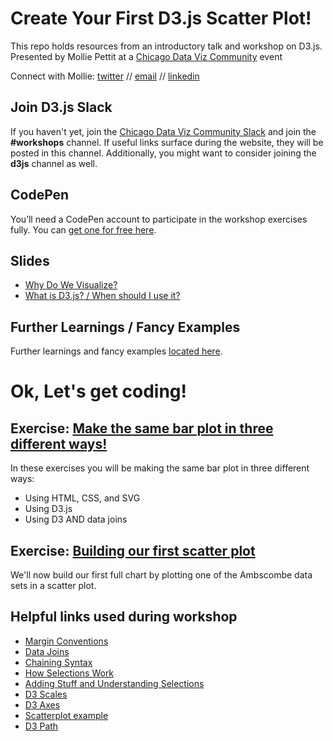 # Create Your First D3.js Scatter Plot!

This repo holds resources from an introductory talk and workshop on D3.js. Presented by Mollie Pettit at a [Chicago Data Viz Community](https://www.meetup.com/Chicago-Data-Viz-Community/) event

Connect with Mollie: [twitter](https://twitter.com/MollzMP) // [email](mailto:molliempettit@gmail.com) // [linkedin](https://www.linkedin.com/in/molliempettit/)

## Join D3.js Slack
If you haven't yet, join the [Chicago Data Viz Community Slack](www.bit.ly/ChiDataVizSlackInvite) and join the **#workshops** channel. If useful links surface during the website, they will be posted in this channel. Additionally, you might want to consider joining the **d3js** channel as well. 

## CodePen
You’ll need a CodePen account to participate in the workshop exercises fully. You can [get one for free here](http://codepen.io/).

## Slides

- [Why Do We Visualize?](https://github.com/molliemarie/SharedSlides/blob/master/WhyWeVisualize.pdf)
- [What is D3.js? / When should I use it?](https://github.com/molliemarie/SharedSlides/blob/master/whatIsD3.pdf)

## Further Learnings / Fancy Examples
Further learnings and fancy examples [located here](d3examples.md).

# Ok, Let's get coding!

## Exercise: [Make the same bar plot in three different ways!](barChart3Ways.md)

In these exercises you will be making the same bar plot in three different ways: 

- Using HTML, CSS, and SVG
- Using D3.js
- Using D3 AND data joins

## Exercise: [Building our first scatter plot](anscombe.md)

We'll now build our first full chart by plotting one of the Ambscombe data sets in a scatter plot.

## Helpful links used during workshop
 * [Margin Conventions](https://bl.ocks.org/mbostock/3019563)
 * [Data Joins](https://bost.ocks.org/mike/join/)
 * [Chaining Syntax](http://alignedleft.com/tutorials/d3/chaining-methods)
 * [How Selections Work](https://bost.ocks.org/mike/selection/)
 * [Adding Stuff and Understanding Selections](http://www.jeromecukier.net/blog/2011/08/09/d3-adding-stuff-and-oh-understanding-selections/)
 * [D3 Scales](http://alignedleft.com/tutorials/d3/scales)
 * [D3 Axes](http://alignedleft.com/tutorials/d3/axes)
 * [Scatterplot example](https://bl.ocks.org/mbostock/3887118)
 * [D3 Path](https://www.dashingd3js.com/svg-paths-and-d3js)
